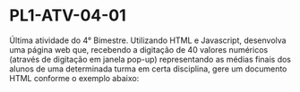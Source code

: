 # PL1-ATV-04-01
Última atividade do 4° Bimestre.
Utilizando HTML e Javascript, desenvolva uma página web que, recebendo a 
digitação de 40 valores numéricos (através de digitação em janela pop-up) 
representando as médias finais dos alunos de uma determinada turma em certa 
disciplina, gere um documento HTML conforme o exemplo abaixo:
